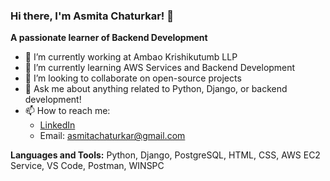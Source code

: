 ### Hi there, I'm **Asmita Chaturkar**! 👋

**A passionate learner of Backend Development**

- 🔭 I’m currently working at Ambao Krishikutumb LLP
- 🌱 I’m currently learning AWS Services and Backend Development
- 👯 I’m looking to collaborate on open-source projects
- 💬 Ask me about anything related to Python, Django, or backend development!
- 📫 How to reach me: 
  - [LinkedIn](https://www.linkedin.com/in/asmita-chaturkar-b1a8271ba/)
  - Email:  [asmitachaturkar@gmail.com](mailto:asmitachaturkar@gmail.com)

**Languages and Tools:**
Python, Django, PostgreSQL, HTML, CSS, AWS EC2 Service, VS Code, Postman, WINSPC
